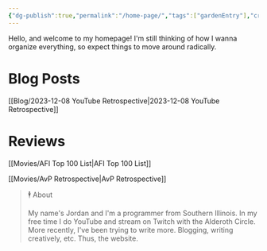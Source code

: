 ```yaml
---
{"dg-publish":true,"permalink":"/home-page/","tags":["gardenEntry"],"created":"2023-11-28","updated":"2023-12-07"}
---
```



Hello, and welcome to my homepage! I'm still thinking of how I wanna organize everything, so expect things to move around radically.

# Blog Posts

[[Blog/2023-12-08 YouTube Retrospective\|2023-12-08 YouTube Retrospective]]

# Reviews

[[Movies/AFI Top 100 List\|AFI Top 100 List]]

[[Movies/AvP Retrospective\|AvP Retrospective]]

> 🕴 About
>
> My name's Jordan and I'm a programmer from Southern Illinois. In my free time I do YouTube and stream on Twitch with the Alderoth Circle. More recently, I've been trying to write more. Blogging, writing creatively, etc. Thus, the website.
